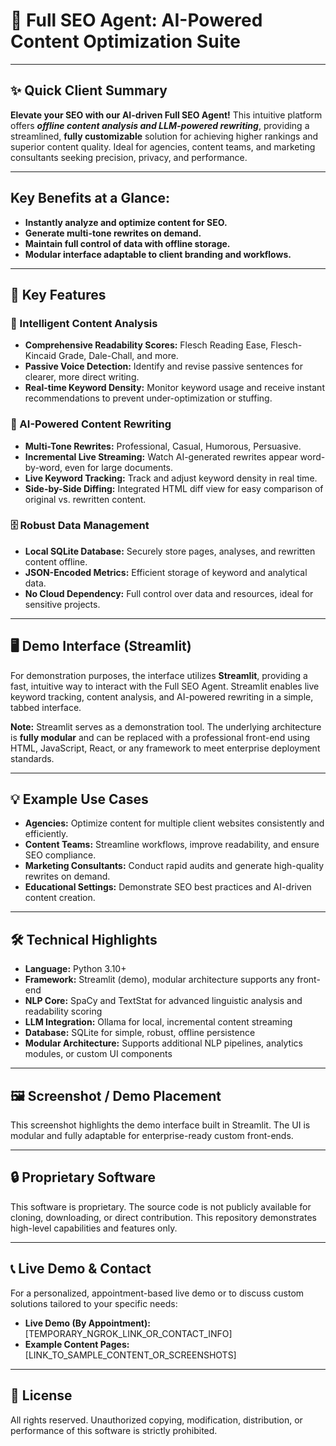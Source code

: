 # 🚀 Full SEO Agent: AI-Powered Content Optimization Suite

---

## ✨ Quick Client Summary

**Elevate your SEO with our AI-driven Full SEO Agent!** This intuitive platform offers **_offline content analysis and LLM-powered rewriting_**, providing a streamlined, **fully customizable** solution for achieving higher rankings and superior content quality. Ideal for agencies, content teams, and marketing consultants seeking precision, privacy, and performance.

---

## Key Benefits at a Glance:

* **Instantly analyze and optimize content for SEO.**
* **Generate multi-tone rewrites on demand.**
* **Maintain full control of data with offline storage.**
* **Modular interface adaptable to client branding and workflows.**

---

## 🎯 Key Features

### 📝 Intelligent Content Analysis
* **Comprehensive Readability Scores:** Flesch Reading Ease, Flesch-Kincaid Grade, Dale-Chall, and more.
* **Passive Voice Detection:** Identify and revise passive sentences for clearer, more direct writing.
* **Real-time Keyword Density:** Monitor keyword usage and receive instant recommendations to prevent under-optimization or stuffing.

### 🤖 AI-Powered Content Rewriting
* **Multi-Tone Rewrites:** Professional, Casual, Humorous, Persuasive.
* **Incremental Live Streaming:** Watch AI-generated rewrites appear word-by-word, even for large documents.
* **Live Keyword Tracking:** Track and adjust keyword density in real time.
* **Side-by-Side Diffing:** Integrated HTML diff view for easy comparison of original vs. rewritten content.

### 🗄️ Robust Data Management
* **Local SQLite Database:** Securely store pages, analyses, and rewritten content offline.
* **JSON-Encoded Metrics:** Efficient storage of keyword and analytical data.
* **No Cloud Dependency:** Full control over data and resources, ideal for sensitive projects.

---

## 🖥️ Demo Interface (Streamlit)

For demonstration purposes, the interface utilizes **Streamlit**, providing a fast, intuitive way to interact with the Full SEO Agent. Streamlit enables live keyword tracking, content analysis, and AI-powered rewriting in a simple, tabbed interface.

**Note:** Streamlit serves as a demonstration tool. The underlying architecture is **fully modular** and can be replaced with a professional front-end using HTML, JavaScript, React, or any framework to meet enterprise deployment standards.

---

## 💡 Example Use Cases

* **Agencies:** Optimize content for multiple client websites consistently and efficiently.
* **Content Teams:** Streamline workflows, improve readability, and ensure SEO compliance.
* **Marketing Consultants:** Conduct rapid audits and generate high-quality rewrites on demand.
* **Educational Settings:** Demonstrate SEO best practices and AI-driven content creation.

---

## 🛠️ Technical Highlights

* **Language:** Python 3.10+
* **Framework:** Streamlit (demo), modular architecture supports any front-end
* **NLP Core:** SpaCy and TextStat for advanced linguistic analysis and readability scoring
* **LLM Integration:** Ollama for local, incremental content streaming
* **Database:** SQLite for simple, robust, offline persistence
* **Modular Architecture:** Supports additional NLP pipelines, analytics modules, or custom UI components

---

## 🖼️ Screenshot / Demo Placement

This screenshot highlights the demo interface built in Streamlit. The UI is modular and fully adaptable for enterprise-ready custom front-ends.


---

## 🔒 Proprietary Software

This software is proprietary. The source code is not publicly available for cloning, downloading, or direct contribution. This repository demonstrates high-level capabilities and features only.

---

## 📞 Live Demo & Contact

For a personalized, appointment-based live demo or to discuss custom solutions tailored to your specific needs:

* **Live Demo (By Appointment):** [TEMPORARY_NGROK_LINK_OR_CONTACT_INFO]
* **Example Content Pages:** [LINK_TO_SAMPLE_CONTENT_OR_SCREENSHOTS]

---

## 📜 License

All rights reserved. Unauthorized copying, modification, distribution, or performance of this software is strictly prohibited.
